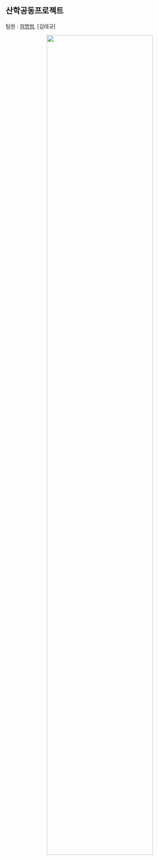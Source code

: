## 산학공동프로젝트

팀원 : [허명범](https://github.com/MyungBeomHer), [김태규]

<p align="center">
  <img src="project_pannel.png" width=75%> <br>
</p>
